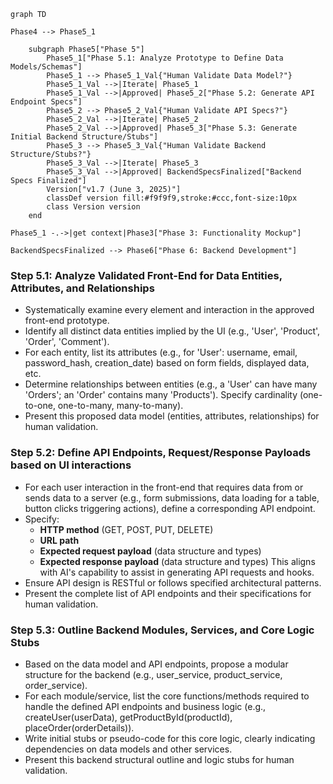```mermaid
graph TD

Phase4 --> Phase5_1

    subgraph Phase5["Phase 5"]
        Phase5_1["Phase 5.1: Analyze Prototype to Define Data Models/Schemas"]    
        Phase5_1 --> Phase5_1_Val{"Human Validate Data Model?"}
        Phase5_1_Val -->|Iterate| Phase5_1
        Phase5_1_Val -->|Approved| Phase5_2["Phase 5.2: Generate API Endpoint Specs"]
        Phase5_2 --> Phase5_2_Val{"Human Validate API Specs?"}
        Phase5_2_Val -->|Iterate| Phase5_2
        Phase5_2_Val -->|Approved| Phase5_3["Phase 5.3: Generate Initial Backend Structure/Stubs"]
        Phase5_3 --> Phase5_3_Val{"Human Validate Backend Structure/Stubs?"}
        Phase5_3_Val -->|Iterate| Phase5_3
        Phase5_3_Val -->|Approved| BackendSpecsFinalized["Backend Specs Finalized"]
        Version["v1.7 (June 3, 2025)"]
        classDef version fill:#f9f9f9,stroke:#ccc,font-size:10px
        class Version version
    end
 
Phase5_1 -.->|get context|Phase3["Phase 3: Functionality Mockup"]

BackendSpecsFinalized --> Phase6["Phase 6: Backend Development"]
```



### Step 5.1: Analyze Validated Front-End for Data Entities, Attributes, and Relationships
*   Systematically examine every element and interaction in the approved front-end prototype.
*   Identify all distinct data entities implied by the UI (e.g., 'User', 'Product', 'Order', 'Comment').
*   For each entity, list its attributes (e.g., for 'User': username, email, password_hash, creation_date) based on form fields, displayed data, etc.
*   Determine relationships between entities (e.g., a 'User' can have many 'Orders'; an 'Order' contains many 'Products'). Specify cardinality (one-to-one, one-to-many, many-to-many).
*   Present this proposed data model (entities, attributes, relationships) for human validation.

### Step 5.2: Define API Endpoints, Request/Response Payloads based on UI interactions
*   For each user interaction in the front-end that requires data from or sends data to a server (e.g., form submissions, data loading for a table, button clicks triggering actions), define a corresponding API endpoint.
*   Specify:
    *   **HTTP method** (GET, POST, PUT, DELETE)
    *   **URL path**
    *   **Expected request payload** (data structure and types)
    *   **Expected response payload** (data structure and types)
    This aligns with AI's capability to assist in generating API requests and hooks.
*   Ensure API design is RESTful or follows specified architectural patterns.
*   Present the complete list of API endpoints and their specifications for human validation.

### Step 5.3: Outline Backend Modules, Services, and Core Logic Stubs
*   Based on the data model and API endpoints, propose a modular structure for the backend (e.g., user_service, product_service, order_service).
*   For each module/service, list the core functions/methods required to handle the defined API endpoints and business logic (e.g., createUser(userData), getProductById(productId), placeOrder(orderDetails)).
*   Write initial stubs or pseudo-code for this core logic, clearly indicating dependencies on data models and other services.
*   Present this backend structural outline and logic stubs for human validation.
